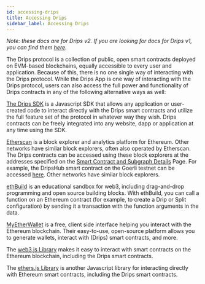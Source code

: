 ```yaml
---
id: accessing-drips
title: Accessing Drips
sidebar_label: Accessing Drips
---
```

*Note: these docs are for Drips v2. If you are looking for docs for Drips v1, you can find them [here][v1].*

The Drips protocol is a collection of public, open smart contracts deployed on EVM-based blockchains, equally accessible
to every user
and application. Because of this, there is no one single way of interacting with the Drips protocol. While the Drips App is
one way of interacting with the Drips protocol, users can also access the full power and functionality of Drips contracts in 
any of the following alternative ways as well:

[The Drips SDK][sd] is a Javascript SDK that allows any application or user-created code to interact directly with the Drips smart contracts and utilize the full feature set of the protocol in whatever way they wish. Drips contracts can be freely integrated into
any website, dapp or application at any time using the SDK.

<a href="https://etherscan.io/" target="_blank">Etherscan</a> is a block explorer and analytics platform for Ethereum. Other networks have similar block explorers,
often also operated by Etherscan. The Drips contracts can be accessed using these block explorers at the addresses
specified on the [Smart Contract and Subgraph Details][sc] Page. For example, the DripsHub smart contract on the Goerli
testnet can be accessed [here][dh]. Other networks have similar block explorers.

[ethBuild][eb] is an educational sandbox for web3, including drag-and-drop programming and open source building blocks. With
ethBuild, you can call a function on an Ethereum contract (for example, to create a Drip or Split configuration) by
sending it a transaction with the function arguments in the data.

[MyEtherWallet][me] is a free, client side interface helping you interact with the Ethereum blockchain. Their easy-to-use, open-source platform allows you to generate wallets, interact with (Drips) smart contracts, and more.

The [web3.js Library][w3] makes it easy to interact with smart contracts on the Ethereum blockchain, including the Drips smart
contracts.

The [ethers.js Library][et] is another Javascript library for interacting directly with Ethereum smart contracts, including the
Drips smart contracts.


[v1]: https://docs.drips.network/
[sd]: /docs/for-developers/drips-sdk
[sc]: /docs/the-protocol/smart-contract-and-subgraph-details
[dh]: https://goerli.etherscan.io/address/0xB79663c5E27C1a2c93aeE2a35b273b0255638267#code
[eb]: https://eth.build/
[me]: https://www.myetherwallet.com/
[w3]: https://web3js.readthedocs.io/en/v1.7.5/
[et]: https://docs.ethers.io/v5/


